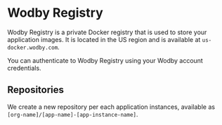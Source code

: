 # Wodby Registry

Wodby Registry is a private Docker registry that is used to store your application images. It is located in the US region and is available at `us-docker.wodby.com`.

You can authenticate to Wodby Registry using your Wodby account credentials.

## Repositories

We create a new repository per each application instances, available as `[org-name]/[app-name]-[app-instance-name]`.
